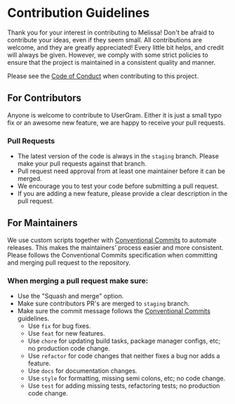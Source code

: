 # Contribution Guidelines

Thank you for your interest in contributing to Melissa! Don't be afraid to contribute your ideas, even if they seem small. All contributions are welcome, and they are greatly appreciated! Every little bit helps, and credit will always be given. However, we comply with some strict policies to ensure that the project is maintained in a consistent quality and manner.

Please see the [Code of Conduct](https://github.com/lalrochhara/Melissa/blob/master/CODE_OF_CONDUCT.md) when contributing to this project.

## For Contributors

Anyone is welcome to contribute to UserGram. Either it is just a small typo fix or an awesome new feature, we are happy to receive your pull requests.

### Pull Requests

-   The latest version of the code is always in the `staging` branch. Please make your pull requests against that branch.
-   Pull request need approval from at least one maintainer before it can be merged.
-   We encourage you to test your code before submitting a pull request.
-   If you are adding a new feature, please provide a clear description in the pull request.

## For Maintainers

We use custom scripts together with [Conventional Commits](https://www.conventionalcommits.org/en/v1.0.0/) to automate releases. This makes the maintainers' process easier and more consistent. Please follows the Conventional Commits specification when committing and merging pull request to the repository.

### When merging a pull request make sure:

-   Use the "Squash and merge" option.
-   Make sure contributors PR's are merged to `staging` branch.
-   Make sure the commit message follows the [Conventional Commits](https://www.conventionalcommits.org/en/v1.0.0/) guidelines.
    -   Use `fix` for bug fixes.
    -   Use `feat` for new features.
    -   Use `chore` for updating build tasks, package manager configs, etc; no production code change.
    -   Use `refactor` for code changes that neither fixes a bug nor adds a feature.
    -   Use `docs` for documentation changes.
    -   Use `style` for formatting, missing semi colons, etc; no code change.
    -   Use `test` for adding missing tests, refactoring tests; no production code change.
